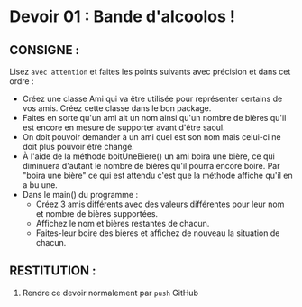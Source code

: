 # Devoir 01 : Bande d'alcoolos !
## CONSIGNE :
Lisez `avec attention` et faites les points suivants avec précision et dans cet ordre :
- Créez une classe Ami qui va être utilisée pour représenter certains de vos amis. Créez cette classe dans le bon package.
- Faites en sorte qu'un ami ait un nom ainsi qu'un nombre de bières qu'il est encore en mesure de supporter avant d'être saoul.
- On doit pouvoir demander à un ami quel est son nom mais celui-ci ne doit plus pouvoir être changé.
- À l'aide de la méthode boitUneBiere() un ami boira une bière, ce qui diminuera d'autant le nombre de bières qu'il pourra encore boire. Par "boira une bière" ce qui est attendu c'est que la méthode affiche qu'il en a bu une.
- Dans le main() du programme :
  - Créez 3 amis différents avec des valeurs différentes pour leur nom et nombre de bières supportées.
  - Affichez le nom et bières restantes de chacun.
  - Faites-leur boire des bières et affichez de nouveau la situation de chacun.

## RESTITUTION :
1. Rendre ce devoir normalement par `push` GitHub
